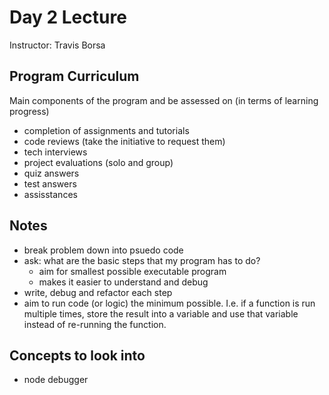 # Day 2 Lecture
Instructor: Travis Borsa

## Program Curriculum
Main components of the program and be assessed on (in terms of learning progress)
* completion of assignments and tutorials
* code reviews (take the initiative to request them)
* tech interviews
* project evaluations (solo and group)
* quiz answers
* test answers
* assisstances

## Notes
* break problem down into psuedo code
* ask: what are the basic steps that my program has to do?
  * aim for smallest possible executable program
  * makes it easier to understand and debug
* write, debug and refactor each step
* aim to run code (or logic) the minimum possible. I.e. if a function is run multiple times, store the result into a variable and use that variable instead of re-running the function.

## Concepts to look into
* node debugger